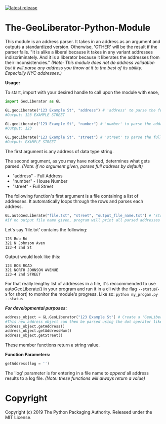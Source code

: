 <a href="https://pypi.org/project/GeoLiberator">
  <img src="https://img.shields.io/pypi/v/geoliberator.svg" alt="latest release" />
</a>

# The-GeoLiberator-Python-Module

This module is an address parser. It takes in an address as an argument and outputs a standardized version. Otherwise, 'OTHER' will be the result if the parser fails.
"It is alike a liberal because it takes in any variant addresses indiscriminately.
And it is a liberator because it liberates the addresses from their inconsistencies."
*(Note: This module does not do address validation but it will parse any address you throw at it to the best of its ability. Especially NYC addresses.)*

**Usage:**

To start, import with your desired handle to call upon the module with ease,
```python
import GeoLiberator as GL

GL.geoLiberate("123 Example St", "address") # 'address' to parse the full address
#Output: 123 EXAMPLE STREET

GL.geoLiberate("123 Example St", "number") # 'number' to parse the address house number
#Output: 123

GL.geoLiberate("123 Example St", "street") # 'street' to parse the full street
#Output: EXAMPLE STREET
```
The first argument is any address of data type string.

The second argument, as you may have noticed, determines what gets parsed. *(Note: if no argument given, parses full address by default)*
* "address" - Full Address
* "number" - House Number
* "street" - Full Street

The following function's first argument is a file containing a list of addresses. It automatically loops through the rows and parses each address.
```python
GL.autoGeoLiberate("file.txt", "street", "output_file_name.txt") # 'street' to parse full street name
#If no output file name given, program will print all parsed addresses
```

Let's say 'file.txt' contains the following:
```
123 Bob Rd
321 N Johnson Aven
123-4 2nd St
```
Output would look like this:
```
123 BOB ROAD
321 NORTH JOHNSON AVENUE
123-4 2nd STREET
```
For that really lengthy list of addresses in a file, it's reccommended to use autoGeoLiberate() in your program and run it in a cli with the flag `--status`(`-S` for short) to monitor the module's progress. Like so: `python my_progam.py --status`

***For developmental purposes:***

```python
address_object = GL.GeoLiberator("123 Example St") # Create a 'GeoLiberator Object' with address as an argument
#This new address object can then be parsed using the dot operator like so:
address_object.getAddress()
address_object.getAddressNum()
address_object.getStreet()
```
These member functions return a string value.

**Function Parameters:**
```python
getAddress(log = '')
```
The 'log' parameter is for entering in a file name to _append_ all address results to a log file.
*(Note: these functions will always return a value)*

# Copyright
Copyright (c) 2019 The Python Packaging Authority. Released under the MIT License.
